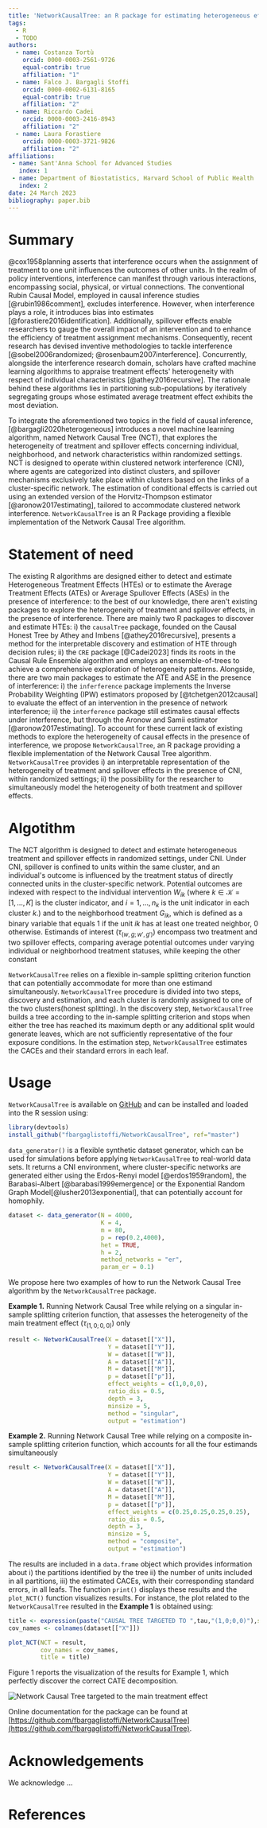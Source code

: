 ```yaml
---
title: 'NetworkCausalTree: an R package for estimating heterogeneous effects under interference'
tags:
  - R
  - TODO
authors:
  - name: Costanza Tortù
    orcid: 0000-0003-2561-9726
    equal-contrib: true
    affiliation: "1"
  - name: Falco J. Bargagli Stoffi
    orcid: 0000-0002-6131-8165
    equal-contrib: true
    affiliation: "2"
  - name: Riccardo Cadei
    orcid: 0000-0003-2416-8943
    affiliation: "2"
  - name: Laura Forastiere
    orcid: 0000-0003-3721-9826
    affiliation: "2"
affiliations:
 - name: Sant'Anna School for Advanced Studies
   index: 1
 - name: Department of Biostatistics, Harvard School of Public Health
   index: 2
date: 24 March 2023
bibliography: paper.bib
---
```


# Summary

@cox1958planning asserts that interference occurs when the assignment of treatment to one unit influences the outcomes of other units. In the realm of policy interventions, interference can manifest through various interactions, encompassing social, physical, or virtual connections. The conventional Rubin Causal Model, employed in causal inference studies [@rubin1986comment], excludes interference. However, when interference plays a role, it introduces bias into estimates [@forastiere2016identification]. Additionally, spillover effects enable researchers to gauge the overall impact of an intervention and to enhance the efficiency of treatment assignment mechanisms. Consequently, recent research has devised inventive methodologies to tackle interference [@sobel2006randomized; @rosenbaum2007interference].
Concurrently, alongside the interference research domain, scholars have crafted machine learning algorithms to appraise treatment effects' heterogeneity with respect of individual characteristics [@athey2016recursive]. The rationale behind these algorithms lies in partitioning sub-populations by iteratively segregating groups whose estimated average treatment effect exhibits the most deviation.

To integrate the aforementioned two topics in the field of causal inference, [@bargagli2020heterogeneous] introduces a novel machine learning algorithm, named Network Causal Tree (NCT), that explores the heterogeneity of treatment and spillover effects concerning individual, neighborhood, and network characteristics within randomized settings. NCT is designed to operate within clustered network interference (CNI), where agents are categorized into distinct clusters, and spillover mechanisms exclusively take place within clusters based on the links of a cluster-specific network. The estimation of conditional effects is carried out using an extended version of the Horvitz-Thompson estimator [@aronow2017estimating], tailored to accommodate clustered network interference. `NetworkCausalTree` is an R Package providing a flexible implementation of the Network Causal Tree algorithm.

# Statement of need

The existing R algorithms are designed either to detect and estimate Heterogeneous Treatment Effects (HTEs) or to estimate the Average Treatment Effects (ATEs) or Average Spullover Effects (ASEs) in the presence of interference: to the best of our knowledge, there aren't existing packages to explore the heterogeneity of treatment and spillover effects, in the presence of interference. There are mainly two R packages to discover and estimate HTEs: i) the `causalTree` package, founded on the Causal Honest Tree by Athey and Imbens [@athey2016recursive], presents a method for the interpretable discovery and estimation of HTE through decision rules; ii) the `CRE` package [@Cadei2023] finds its roots in the Causal Rule Ensemble algorithm and employs an ensemble-of-trees to achieve a comprehensive exploration of heterogeneity patterns. Alongside, there are two main packages to estimate the ATE and ASE in the presence of interference: i) the `inferference` package implements the Inverse Probability Weighting (IPW) estimators proposed by [@tchetgen2012causal] to evaluate the effect of an intervention in the presence of network interference; ii) the `interference` package still estimates causal effects under interference, but through the Aronow and Samii estimator [@aronow2017estimating]. To account for these current lack of existing methods to explore the heterogeneity of causal effects in the presence of interference, we propose `NetworkCausalTree`, an R package providing a flexible implementation of the Network Causal Tree algorithm. `NetworkCausalTree` provides i) an interpretable representation of the heterogeneity of treatment and spillover effects in the presence of CNI, within randomized settings; ii) the possibility for the researcher to simultaneously model the heterogeneity of both treatment and spillover effects. 


# Algotithm 

The NCT algorithm is designed to detect and estimate heterogeneous treatment and spillover effects in randomized settings, under CNI. Under CNI, spillover is confined to units within the same cluster, and an individual's outcome is influenced by the treatment status of directly connected units in the cluster-specific network. Potential outcomes are indexed with respect to the individual intervention $W_{ik}$ (where $k\in \mathcal{K}=[1, \ldots, K]$ is the cluster indicator, and $i=1,\ldots, n_k$ is the unit indicator in each cluster $k$.) and to the neighborhood treatment $G_{ik}$, which is defined as a binary variable that equals 1 if the unit $ik$ has at least one treated neighbor, 0 otherwise. Estimands of interest ($\tau_{(w,g;w',g')}$) encompass two treatment and two spillover effects, comparing average potential outcomes under varying individual or neighborhood treatment statuses, while keeping the other constant

`NetworkCausalTree` relies on a flexible in-sample splitting criterion function that can potentially accommodate for more than one estimand simultaneously. `NetworkCausalTree` procedure is divided into two steps, discovery and estimation, and each cluster is randomly assigned to one of the two clusters(honest splitting). In the discovery step, `NetworkCausalTree` builds a tree according to the in-sample splitting criterion and stops when either the tree has reached its maximum depth or any additional split would generate leaves, which are not sufficiently representative of the four exposure conditions. In the estimation step, `NetworkCausalTree` estimates the CACEs and their standard errors in each leaf.



# Usage

`NetworkCausalTree` is available on [GitHub](https://github.com/fbargaglistoffi/NetworkCausalTree) and can be installed and loaded into the R session
using:


```r
library(devtools)
install_github("fbargaglistoffi/NetworkCausalTree", ref="master")
```

`data_generator()` is a flexible synthetic dataset generator, which can be used for simulations before applying `NetworkCausalTree` to real-world  data sets. It returns a CNI environment, where cluster-specific networks are generated either using the Erdos-Renyi model [@erdos1959random], the Barabasi-Albert [@barabasi1999emergence] or the Exponential Random Graph Model[@lusher2013exponential], that can potentially account for homophily.

```r
dataset <- data_generator(N = 4000, 
                          K = 4,
                          m = 80, 
                          p = rep(0.2,4000), 
                          het = TRUE, 
                          h = 2, 
                          method_networks = "er", 
                          param_er = 0.1)
```

We propose here two examples of how to run the Network Causal Tree algorithm by the `NetworkCausalTree` package.


**Example 1.** Running Network Causal Tree while relying on a singular in-sample splitting criterion function, that assesses the heterogeneity of the main treatment effect ($\tau_{(1,0;0,0)}$)  only 


```r
result <- NetworkCausalTree(X = dataset[["X"]],
                            Y = dataset[["Y"]],
                            W = dataset[["W"]], 
                            A = dataset[["A"]],
                            M = dataset[["M"]],
                            p = dataset[["p"]], 
                            effect_weights = c(1,0,0,0),
                            ratio_dis = 0.5,
                            depth = 3,
                            minsize = 5, 
                            method = "singular",
                            output = "estimation")

```

**Example 2.** Running Network Causal Tree while relying on a composite in-sample splitting criterion function, which accounts for all the four estimands simultaneously 

```r
result <- NetworkCausalTree(X = dataset[["X"]],
                            Y = dataset[["Y"]],
                            W = dataset[["W"]], 
                            A = dataset[["A"]],
                            M = dataset[["M"]],
                            p = dataset[["p"]], 
                            effect_weights = c(0.25,0.25,0.25,0.25),
                            ratio_dis = 0.5,
                            depth = 3,
                            minsize = 5, 
                            method = "composite",
                            output = "estimation")
```


The results are included in a  `data.frame` object which provides information about i) the partitions identified by the tree ii) the number of units included in all partitions, iii) the estimated CACEs, with their corresponding standard errors, in all leafs. The function `print()` displays these results and the `plot_NCT()` function visualizes results. For instance, the plot related to the `NetworkCausalTree` resulted in the **Example 1** is obtained using: 


```r
title <- expression(paste("CAUSAL TREE TARGETED TO ",tau,"(1,0;0,0)"),sep="")
cov_names <- colnames(dataset[["X"]])

plot_NCT(NCT = result, 
         cov_names = cov_names,
         title = title)
```

Figure 1 reports the visualization of the results for Example 1, which perfectly discover the correct CATE decomposition.

![Network Causal Tree targeted to the main treatment effect](images/result.jpeg)

Online documentation for the package can be found at [https://github.com/fbargaglistoffi/NetworkCausalTree](https://github.com/fbargaglistoffi/NetworkCausalTree).

# Acknowledgements

We acknowledge ...

# References
